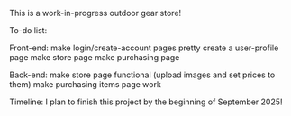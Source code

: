 This is a work-in-progress outdoor gear store!

To-do list:

Front-end:
make login/create-account pages pretty
create a user-profile page
make store page
make purchasing page

Back-end:
make store page functional (upload images and set prices to them)
make purchasing items page work


    

Timeline:
I plan to finish this project by the beginning of September 2025!
